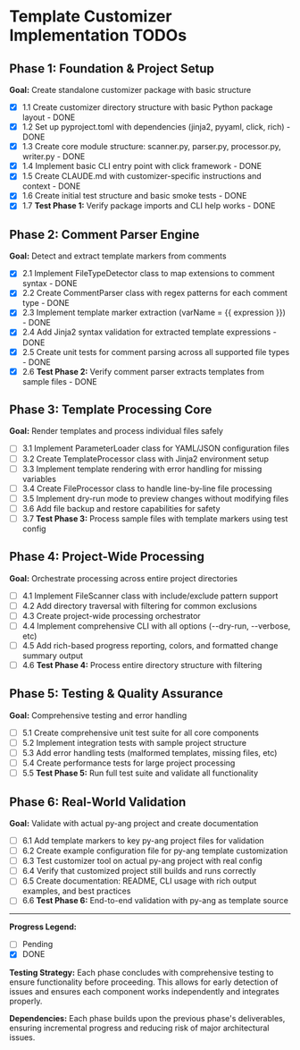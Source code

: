 # Template Customizer Implementation TODOs

## Phase 1: Foundation & Project Setup
**Goal:** Create standalone customizer package with basic structure

- [x] 1.1 Create customizer directory structure with basic Python package layout - DONE
- [x] 1.2 Set up pyproject.toml with dependencies (jinja2, pyyaml, click, rich) - DONE
- [x] 1.3 Create core module structure: scanner.py, parser.py, processor.py, writer.py - DONE
- [x] 1.4 Implement basic CLI entry point with click framework - DONE
- [x] 1.5 Create CLAUDE.md with customizer-specific instructions and context - DONE
- [x] 1.6 Create initial test structure and basic smoke tests - DONE
- [x] 1.7 **Test Phase 1:** Verify package imports and CLI help works - DONE

## Phase 2: Comment Parser Engine
**Goal:** Detect and extract template markers from comments

- [x] 2.1 Implement FileTypeDetector class to map extensions to comment syntax - DONE
- [x] 2.2 Create CommentParser class with regex patterns for each comment type - DONE
- [x] 2.3 Implement template marker extraction (varName = {{ expression }}) - DONE
- [x] 2.4 Add Jinja2 syntax validation for extracted template expressions - DONE
- [x] 2.5 Create unit tests for comment parsing across all supported file types - DONE
- [x] 2.6 **Test Phase 2:** Verify comment parser extracts templates from sample files - DONE

## Phase 3: Template Processing Core
**Goal:** Render templates and process individual files safely

- [ ] 3.1 Implement ParameterLoader class for YAML/JSON configuration files
- [ ] 3.2 Create TemplateProcessor class with Jinja2 environment setup
- [ ] 3.3 Implement template rendering with error handling for missing variables
- [ ] 3.4 Create FileProcessor class to handle line-by-line file processing
- [ ] 3.5 Implement dry-run mode to preview changes without modifying files
- [ ] 3.6 Add file backup and restore capabilities for safety
- [ ] 3.7 **Test Phase 3:** Process sample files with template markers using test config

## Phase 4: Project-Wide Processing
**Goal:** Orchestrate processing across entire project directories

- [ ] 4.1 Implement FileScanner class with include/exclude pattern support
- [ ] 4.2 Add directory traversal with filtering for common exclusions
- [ ] 4.3 Create project-wide processing orchestrator
- [ ] 4.4 Implement comprehensive CLI with all options (--dry-run, --verbose, etc)
- [ ] 4.5 Add rich-based progress reporting, colors, and formatted change summary output
- [ ] 4.6 **Test Phase 4:** Process entire directory structure with filtering

## Phase 5: Testing & Quality Assurance
**Goal:** Comprehensive testing and error handling

- [ ] 5.1 Create comprehensive unit test suite for all core components
- [ ] 5.2 Implement integration tests with sample project structure
- [ ] 5.3 Add error handling tests (malformed templates, missing files, etc)
- [ ] 5.4 Create performance tests for large project processing
- [ ] 5.5 **Test Phase 5:** Run full test suite and validate all functionality

## Phase 6: Real-World Validation
**Goal:** Validate with actual py-ang project and create documentation

- [ ] 6.1 Add template markers to key py-ang project files for validation
- [ ] 6.2 Create example configuration file for py-ang template customization
- [ ] 6.3 Test customizer tool on actual py-ang project with real config
- [ ] 6.4 Verify that customized project still builds and runs correctly
- [ ] 6.5 Create documentation: README, CLI usage with rich output examples, and best practices
- [ ] 6.6 **Test Phase 6:** End-to-end validation with py-ang as template source

---

**Progress Legend:**
- [ ] Pending
- [x] DONE

**Testing Strategy:** Each phase concludes with comprehensive testing to ensure functionality before proceeding. This allows for early detection of issues and ensures each component works independently and integrates properly.

**Dependencies:** Each phase builds upon the previous phase's deliverables, ensuring incremental progress and reducing risk of major architectural issues.